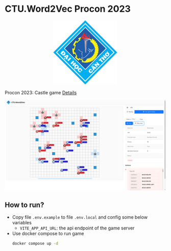 # CTU.Word2Vec Procon 2023

<img 
   src="./src/assets/logo-ctu.png"
   width="200" 
   style="position: relative; transform: translate(-50%); left: 50%"
/>

Procon 2023: Castle game [Details](https://drive.google.com/file/d/1GjMPgYpT2FNNmtSztPiTp1mWqT46vZLC/view)

![Demo](./public/demo.png)

## How to run?

-   Copy file `.env.example` to file `.env.local` and config some below variables
    -   `VITE_APP_API_URL`: the api endpoint of the game server
-   Use docker compose to run game
    ```sh
    docker compose up -d
    ```
